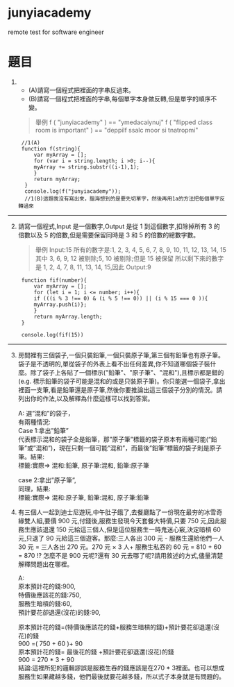 # junyiacademy
remote test for software engineer

# 題目 #

1. 
    - (A)請寫一個程式把裡面的字串反過來。 
    - (B)請寫一個程式把裡面的字串,每個單字本身做反轉,但是單字的順序不變。 
    >舉例 
    >f ( "junyiacademy" ) == "ymedacaiynuj" f ( "flipped class room is important" ) == "deppilf ssalc moor si tnatropmi" 

        //1(A)
        function f(string){
            var myArray = [];
            for (var i = string.length; i >0; i--){
            myArray += string.substr((i-1),1);
            }
            return myArray;
         }
         console.log(f("junyiacademy"));
         //1(B)這題我沒有寫出來，腦海想到的是要先切單字，然後再用1a的方法把每個單字反轉過來
---
2. 請寫一個程式,Input 是一個數字,Output 是從 1 到這個數字,扣除掉所有 3 的 
倍數以及 5 的倍數,但是需要保留同時是 3 和 5 的倍數的總數字數。 
    >舉例
    > Input:15 所有的數字是:1, 2, 3, 4, 5, 6, 7, 8, 9, 10, 11, 12, 13, 14, 15 其中 3, 6, 9, 12 被剔除;5, 10 被剔除;但是 15 被保留 所以剩下來的數字是 1, 2, 4, 7, 8, 11, 13, 14, 15,因此 Output:9 
    
        function fif(number){
            var myArray = [];
            for (let i = 1; i <= number; i++){
            if (((i % 3 !== 0) & (i % 5 !== 0)) || (i % 15 === 0 )){
            myArray.push(i)};
            }
            return myArray.length;
        }

        console.log(fif(15))

---
3. 房間裡有三個袋子,一個只裝鉛筆,一個只裝原子筆,第三個有鉛筆也有原子筆。袋子是不透明的,單從袋子的外表上看不出任何差異,你不知道哪個袋子裝什麼。除了袋子上各貼了一個標示("鉛筆"、"原子筆"、"混和"),且標示都是錯的(e.g. 標示鉛筆的袋子可能是混和的或是只裝原子筆)。你只能選一個袋子,拿出裡面一支筆,看是鉛筆還是原子筆,然後你要推論出這三個袋子分別的情況。請列出你的作法,以及解釋為什麼這樣可以找到答案。 

    A: 選”混和”的袋子，    
    有兩種情況:    
    Case 1:拿出”鉛筆”    
    代表標示混和的袋子全是鉛筆，那”原子筆”標籤的袋子原本有兩種可能(“鉛筆”或”混和”)，現在只剩一個可能”混和”，而最後”鉛筆”標籤的袋子則是原子筆。結果:     
    標籤:實際=> 混和:鉛筆, 原子筆:混和, 鉛筆:原子筆
    
    case 2:拿出”原子筆”,    
    同理，結果:    
    標籤:實際=> 混和:原子筆, 鉛筆:混和, 原子筆:鉛筆

4. 有三個人一起到迪士尼遊玩,中午肚子餓了,去餐廳點了一份現在最夯的冰雪奇緣雙人組,要價 900 元,付錢後,服務生發現今天套餐大特價,只要 750 元,因此服務生應該退還 150 元給這三個人,但是這位服務生一時鬼迷心竅,決定暗槓 60元,只退了 90 元給這三個遊客。那麼:三人各出 300 元 - 服務生還給他們一人 30 元 = 三人各出 270 元。270 元 × 3 人+ 服務生私吞的 60 元 = 810 + 60 = 870 !? 怎麼不是 900 元呢?還有 30 元去哪了呢?請用敘述的方式,儘量清楚解釋問題出在哪裡。 

    A:    
    原本預計花的錢:900,    
    特價後應該花的錢:750,    
    服務生暗槓的錢:60,    
    預計要花卻退還(沒花)的錢:90,    
    
    原本預計花的錢=(特價後應該花的錢+服務生暗槓的錢)+預計要花卻退還(沒花)的錢    
        900      =(    750       +     60      )+        90    
    原本預計花的錢=           最後花的錢         +預計要花卻退還(沒花)的錢    
        900      =           270 * 3           +        90    
    結論:這裡所犯的邏輯謬誤是服務生吞的錢應該是在270 * 3裡面。也可以想成服務生如果藏越多錢，他們最後就要花越多錢，所以式子本身就是有問題的。
